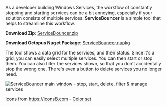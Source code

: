 As a developer building Windows Services, the workflow of constantly stopping and starting services can be a bit annoying, especially if your solution consists of multiple services. **ServiceBouncer** is a simple tool that helps to streamline this workflow. 

**Download Zip**: [ServiceBouncer.zip](https://github.com/PaulStovell/ServiceBouncer/releases)

**Download Octopus Nuget Package**: [ServiceBouncer.nupkg](https://github.com/PaulStovell/ServiceBouncer/releases)

The tool shows a data grid for the services, and their status. Since it's a grid, you can easily select multiple services. You can then start or stop them. You can also filter the services shown, so that you don't accidentally stop the wrong one. There's even a button to delete services you no longer need. 

![ServiceBouncer main window - stop, start, delete, filter & manage services](https://raw.githubusercontent.com/PaulStovell/ServiceBouncer/master/.images/MainWindow.png)

Icons from https://icons8.com - [Color set](https://icons8.com/icon/new-icons/color)
